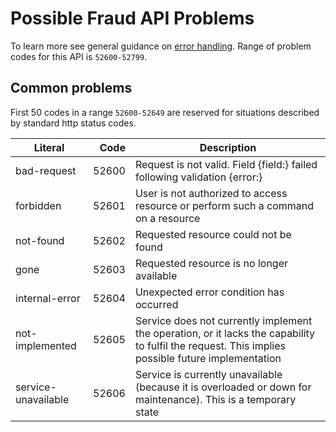 Possible Fraud API Problems
=================

To learn more see general guidance on [error handling](common-getstarted.html#error-handling).
Range of problem codes for this API is `52600-52799`.

Common problems
---------------

First 50 codes in a range `52600-52649` are reserved for situations described by standard http status codes.

Literal |  Code | Description                                          
------------------------------------ | -----:| ---------------------------------------------------  
bad-request                      | 52600 | Request is not valid. Field {field:} failed following validation {error:}
forbidden                        | 52601 | User is not authorized to access resource or perform such a command on a resource
not-found                        | 52602 | Requested resource could not be found
gone                             | 52603 | Requested resource is no longer available
internal-error                   | 52604 | Unexpected error condition has occurred
not-implemented                  | 52605 | Service does not currently implement the operation, or it lacks the capability to fulfil the request. This implies possible future implementation
service-unavailable              | 52606 | Service is currently unavailable (because it is overloaded or down for maintenance). This is a temporary state
